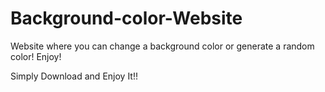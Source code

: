 # Background-color-Website
Website where you can change a background color or generate a random color!
Enjoy!

Simply Download and Enjoy It!!
